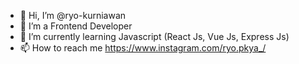 - 👋 Hi, I’m @ryo-kurniawan
- 👀 I’m a Frontend Developer
- 🌱 I’m currently learning Javascript (React Js, Vue Js, Express Js)
- 📫 How to reach me https://www.instagram.com/ryo.pkya_/
<!---
ryo-pakaya/ryo-pakaya is a ✨ special ✨ repository because its `README.md` (this file) appears on your GitHub profile.
You can click the Preview link to take a look at your changes.
--->
